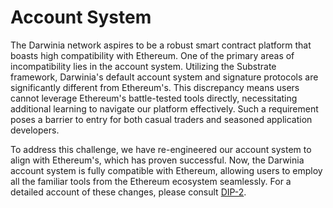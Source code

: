 # Account System

The Darwinia network aspires to be a robust smart contract platform that boasts high compatibility with Ethereum. One of the primary areas of incompatibility lies in the account system. Utilizing the Substrate framework, Darwinia's default account system and signature protocols are significantly different from Ethereum's. This discrepancy means users cannot leverage Ethereum's battle-tested tools directly, necessitating additional learning to navigate our platform effectively. Such a requirement poses a barrier to entry for both casual traders and seasoned application developers.

To address this challenge, we have re-engineered our account system to align with Ethereum's, which has proven successful. Now, the Darwinia account system is fully compatible with Ethereum, allowing users to employ all the familiar tools from the Ethereum ecosystem seamlessly. For a detailed account of these changes, please consult [DIP-2](https://dips.darwinia.network/DIPs/dip-2.html).